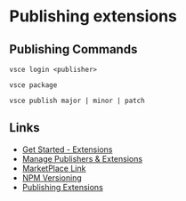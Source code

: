 # Publishing extensions

## Publishing Commands

`vsce login <publisher>`
<!-- Login to Publisher -->
`vsce package`
<!-- myExtension.vsix generated -->
`vsce publish major | minor | patch`
<!-- <publisherID>.myExtension published to VS Code MarketPlace -->

## Links

* [Get Started - Extensions](https://code.visualstudio.com/api/get-started/your-first-extension)
* [Manage Publishers & Extensions](https://marketplace.visualstudio.com/manage/publishers/)
* [MarketPlace Link](https://marketplace.visualstudio.com/items?itemName=Wrenchingdev.quantum-leap)
* [NPM Versioning](https://docs.npmjs.com/updating-your-published-package-version-number)
* [Publishing Extensions](https://code.visualstudio.com/api/working-with-extensions/publishing-extension#get-a-personal-access-token)
